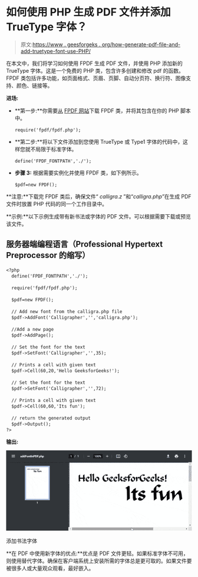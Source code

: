 # 如何使用 PHP 生成 PDF 文件并添加 TrueType 字体？

> 原文:[https://www . geesforgeks . org/how-generate-pdf-file-and-add-truetype-font-use-PHP/](https://www.geeksforgeeks.org/how-to-generate-pdf-file-and-add-truetype-fonts-using-php/)

在本文中，我们将学习如何使用 FPDF 生成 PDF 文件，并使用 PHP 添加新的 TrueType 字体。这是一个免费的 PHP 类，包含许多创建和修改 pdf 的函数。FPDF 类包括许多功能，如页面格式、页眉、页脚、自动分页符、换行符、图像支持、颜色、链接等。

**进场:**

*   **第一步:**你需要[从](http://www.fpdf.org/en/download.php) [FPDF 网站](http://www.fpdf.org/)下载 FPDF 类，并将其包含在你的 PHP 脚本中。

    ```
    require('fpdf/fpdf.php');
    ```

*   **第二步:**将以下文件添加到您使用 TrueType 或 Type1 字体的代码中，这样您就不局限于标准字体。

    ```
    define('FPDF_FONTPATH','./');
    ```

*   **步骤 3:** 根据需要实例化并使用 FPDF 类，如下例所示。

    ```
    $pdf=new FPDF();
    ```

**注意:**下载完 FPDF 类后，确保文件“ *calligra.z* ”和“*calligra.php*”在生成 PDF 文件时放置 PHP 代码的同一个工作目录中。

**示例:**以下示例生成带有新书法或字体的 PDF 文件。可以根据需要下载或预览该文件。

## 服务器端编程语言（Professional Hypertext Preprocessor 的缩写）

```
<?php
  define('FPDF_FONTPATH','./');

  require('fpdf/fpdf.php');

  $pdf=new FPDF();

  // Add new font from the calligra.php file
  $pdf->AddFont('Calligrapher','','calligra.php');

  //Add a new page
  $pdf->AddPage();

  // Set the font for the text
  $pdf->SetFont('Calligrapher','',35);

  // Prints a cell with given text 
  $pdf->Cell(60,20,'Hello GeeksforGeeks!');

  // Set the font for the text
  $pdf->SetFont('Calligrapher','',72);

  // Prints a cell with given text 
  $pdf->Cell(60,60,'Its fun');

  // return the generated output
  $pdf->Output();
?>
```

**输出:**

![](img/1bd0a01856c0d334a419ca3bb7e97b28.png)

添加书法字体

**在 PDF 中使用新字体的优点:**优点是 PDF 文件更轻。如果标准字体不可用，则使用替代字体。确保在客户端系统上安装所需的字体总是更可取的。如果文件要被很多人或大量观众观看，最好嵌入。